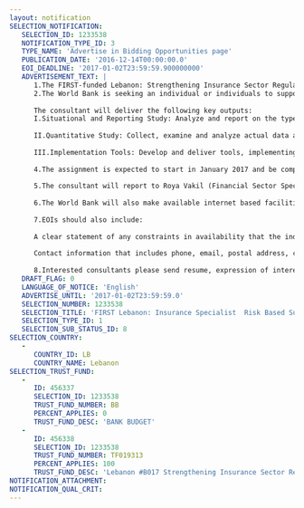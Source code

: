 ```yaml
---
layout: notification
SELECTION_NOTIFICATION: 
   SELECTION_ID: 1233538
   NOTIFICATION_TYPE_ID: 3
   TYPE_NAME: 'Advertise in Bidding Opportunities page'
   PUBLICATION_DATE: '2016-12-14T00:00:00.0'
   EOI_DEADLINE: '2017-01-02T23:59:59.900000000'
   ADVERTISEMENT_TEXT: |
      1.The FIRST-funded Lebanon: Strengthening Insurance Sector Regulation and Supervision Project seeks to assist the Insurance Control Commission (ICC) of Lebanon in the development of guidelines for the sound and consistent implementation of MTPL insurance (covering both bodily injury and material damage), and to support the development of a risk-based supervisory regime more broadly. This will contribute to increased insurance penetration, consumer protection, and stability.
      2.The World Bank is seeking an individual or individuals to support the above project, specifically with respect to a component covering improvements to risk based approaches to supervision of the insurance market in Lebanon
      
      The consultant will deliver the following key outputs:
      I.Situational and Reporting Study: Analyze and report on the types of data currently collected and how it can be used for financial analysis, particularly but not limited to risk based capital adequacy tests, and recommend any adjustments that may be considered in financial reporting in the longer term. 
      
      II.Quantitative Study: Collect, examine and analyze actual data and prepare a detailed report on the financial analysis and rating approach that it is recommended would be used, including quantitative elements based on a defined level of adequacy, and a risk based intervention supervisory ladder.
      
      III.Implementation Tools: Develop and deliver tools, implementing guidance and training for front line supervisory staff in line with the results of the quantitative report
      
      4.The assignment is expected to start in January 2017 and be completed by March 2018. 
      
      5.The consultant will report to Roya Vakil (Financial Sector Specialist and TTL of this activity). The consultant will also work under the guidance of Craig Thorburn (Lead Financial Sector Specialist, GFM3A) who is the Technical Lead (TL) assigned to the project to address technical, quality control and related issues. The TL provides peer review of all draft and final reports and may provide guidance to consultants on project related issues of a technical nature. The consultants will need to ensure that the TTL and TL clear all relevant communication with the client and any other stakeholders.
      
      6.The World Bank will also make available internet based facilities such as conference calling, webinar meeting facilities (WebEx), and cloud based file storage and sharing (via box.com) to ensure that the ICC, TTL, TL and consultants are able to collaborate between missions.
      
      7.EOIs should also include:
      
      A clear statement of any constraints in availability that the individuals may have regarding periods of travel to Beirut during the expected time of the project;
      
      Contact information that includes phone, email, postal address, country of citizenship, country of residency for taxation purposes, and the contractors UPI number if having done contracted work with the World Bank previously.
      
      8.Interested consultants please send resume, expression of interest, and financial proposal (daily rate) to Roya Vakil (rvakil@worldbank.org) and Craig Thorburn (cthorburn@worldbank.org) no later than January 2, 2017.
   DRAFT_FLAG: 0
   LANGUAGE_OF_NOTICE: 'English'
   ADVERTISE_UNTIL: '2017-01-02T23:59:59.0'
   SELECTION_NUMBER: 1233538
   SELECTION_TITLE: 'FIRST Lebanon: Insurance Specialist  Risk Based Supervision (International Consultant)'
   SELECTION_TYPE_ID: 1
   SELECTION_SUB_STATUS_ID: 8
SELECTION_COUNTRY: 
   - 
      COUNTRY_ID: LB
      COUNTRY_NAME: Lebanon
SELECTION_TRUST_FUND: 
   - 
      ID: 456337
      SELECTION_ID: 1233538
      TRUST_FUND_NUMBER: BB
      PERCENT_APPLIES: 0
      TRUST_FUND_DESC: 'BANK BUDGET'
   - 
      ID: 456338
      SELECTION_ID: 1233538
      TRUST_FUND_NUMBER: TF019313
      PERCENT_APPLIES: 100
      TRUST_FUND_DESC: 'Lebanon #B017 Strengthening Insurance Sector Regulation and Supervision'
NOTIFICATION_ATTACHMENT: 
NOTIFICATION_QUAL_CRIT: 
---
```

